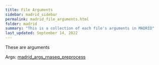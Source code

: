 ```yaml
---
title: File Arguments
sidebar: madrid_sidebar
permalink: madrid_file_arguments.html
folder: madrid
summary: "This is a collection of each file's arguments in MADRID"
last_updated: September 14, 2022
---
```


These are arguments

Args: [madrid_args_rnaseq_preprocess](madrid_args_rnaseq_preprocess.html)
